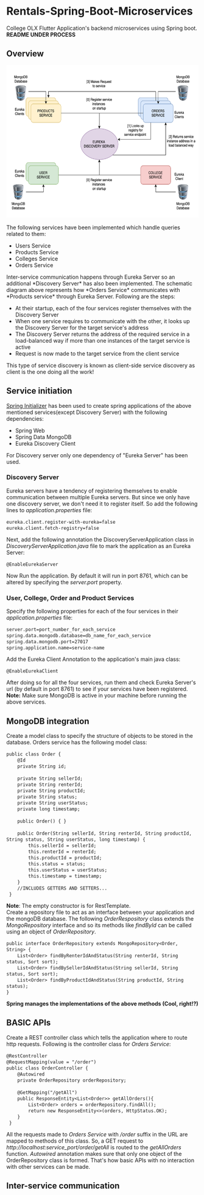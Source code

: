 # Rentals-Spring-Boot-Microservices
College OLX Flutter Application's backend microservices using Spring boot. **README UNDER PROCESS**

## Overview
<p align= "center">
<img width="600" height="400" src="Pictures/SchematicDiagram.png"><br>
</p>
The following services have been implemented which handle queries related to them:
<ul>
   <li> Users Service</li>
   <li> Products Service </li>
  <li> Colleges Service </li>
  <li> Orders Service </li>
</ul>   
Inter-service communication happens through Eureka Server so an additional *Discovery Server* has also been implemented. The schematic diagram above represents how *Orders Service* communicates with *Products service* through Eureka Server. Following are the steps:

<ul>
   <li> At their startup, each of the four services register themselves with the Discovery Server </li>
   <li> When one service requires to communicate with the other, it looks up the Discovery Server for the target service's address </li>
   <li> The Discovery Server returns the address of the required service in a load-balanced way if more than one instances of the target service is active </li>
   <li> Request is now made to the target service from the client service </li>
</ul>

This type of service discovery is known as client-side service discovery as client is the one doing all the work!
   

## Service initiation
[Spring Initializer](https://start.spring.io) has been used to create spring applications of the above mentioned services(except Discovery Server) with the following dependencies:
<ul>
   <li> Spring Web </li>
   <li> Spring Data MongoDB</li>
   <li> Eureka Discovery Client</li>
</ul>

For Discovery server only one dependency of "Eureka Server" has been used.

### Discovery Server
Eureka servers have a tendency of registering themselves to enable communication between multiple Eureka servers. But since we only have one discovery server, we don't need it to register itself. So add the following lines to *application.properties* file:
```
eureka.client.register-with-eureka=false
eureka.client.fetch-registry=false
```
Next, add the following annotation the DiscoveryServerApplication class in *DiscoveryServerApplication.java* file to mark the application as an Eureka Server:
```
@EnableEurekaServer
```
Now Run the application. By default it will run in port 8761, which can be altered by specifying the *server.port* property.

### User, College, Order and Product Services
Specify the following properties for each of the four services in their *application.properties* file:
```
server.port=port_number_for_each_service
spring.data.mongodb.database=db_name_for_each_service
spring.data.mongodb.port=27017
spring.application.name=service-name
```
Add the Eureka Client Annotation to the application's main java class:
```
@EnableEurekaClient
```
After doing so for all the four services, run them and check Eureka Server's url (by default in port 8761) to see if your services have been registered.
**Note:** Make sure MongoDB is active in your machine before running the above services.

## MongoDB integration
Create a model class to specify the structure of objects to be stored in the database. Orders service has the following model class:
```
public class Order {
    @Id
    private String id;

    private String sellerId;
    private String renterId;
    private String productId;
    private String status;
    private String userStatus;
    private long timestamp;

    public Order() { }

    public Order(String sellerId, String renterId, String productId, String status, String userStatus, long timestamp) {
        this.sellerId = sellerId;
        this.renterId = renterId;
        this.productId = productId;
        this.status = status;
        this.userStatus = userStatus;
        this.timestamp = timestamp;
    }
    //INCLUDES GETTERS AND SETTERS...
 }
```
**Note**: The empty constructor is for RestTemplate.<br>
Create a repository file to act as an interface between your application and the mongoDB database. The following *OrderRespository* class extends the *MongoRepository* interface and so its methods like *findById* can be called using an object of *OrderRepository*.
```
public interface OrderRepository extends MongoRepository<Order, String> {
    List<Order> findByRenterIdAndStatus(String renterId, String status, Sort sort);
    List<Order> findBySellerIdAndStatus(String sellerId, String status, Sort sort);
    List<Order> findByProductIdAndStatus(String productId, String status);
}
```
**Spring manages the implementations of the above methods (Cool, right!?)**

## BASIC APIs
Create a REST controller class which tells the application where to route http requests. Following is the controller class for *Orders Service*:
```
@RestController
@RequestMapping(value = "/order")
public class OrderController {
    @Autowired
    private OrderRepository orderRepository;

    @GetMapping("/getAll")
    public ResponseEntity<List<Order>> getAllOrders(){
        List<Order> orders = orderRepository.findAll();
        return new ResponseEntity<>(orders, HttpStatus.OK);
    }
 }
```
All the requests made to *Orders Service* with */order* suffix in the URL are mapped to methods of this class. So, a GET request to *http://localhost:service_port/order/getAll* is routed to the *getAllOrders* function. *Autowired* annotation makes sure that only one object of the OrderRepository class is formed. That's how basic APIs with no interaction with other services can be made.

## Inter-service communication

